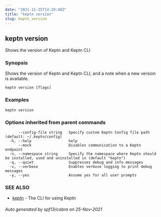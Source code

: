 ```yaml
---
date: "2021-11-25T14:20:40Z"
title: "keptn version"
slug: keptn_version
---
```

## keptn version

Shows the version of Keptn and Keptn CLI

### Synopsis

Shows the version of Keptn and Keptn CLI, and a note when a new version is available.

```
keptn version [flags]
```

### Examples

```
keptn version
```

### Options inherited from parent commands

```
      --config-file string   Specify custom Keptn Config file path (default: ~/.keptn/config)
  -h, --help                 help
      --mock                 Disables communication to a Keptn endpoint
  -n, --namespace string     Specify the namespace where Keptn should be installed, used and uninstalled in (default "keptn")
  -q, --quiet                Suppresses debug and info messages
  -v, --verbose              Enables verbose logging to print debug messages
  -y, --yes                  Assume yes for all user prompts
```

### SEE ALSO

* [keptn](../keptn/)	 - The CLI for using Keptn

###### Auto generated by spf13/cobra on 25-Nov-2021
